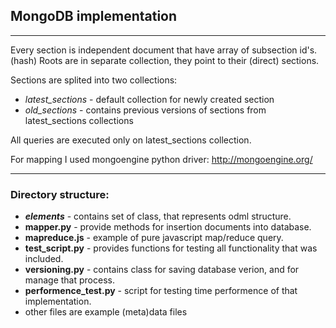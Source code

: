 ## MongoDB implementation
---

Every section is independent document that have array of subsection id's. (hash)
Roots are in separate collection, they point to their (direct) sections.

Sections are splited into two collections:
* *latest_sections* - default collection for newly created section
* *old_sections* - contains previous versions of sections from latest_sections collections

All queries are executed only on latest_sections collection.

For mapping I used mongoengine python driver: http://mongoengine.org/

---

### Directory structure:

* ***elements*** - contains set of class, that represents odml structure.
* **mapper.py** - provide methods for insertion documents into database.
* **mapreduce.js** - example of pure javascript map/reduce query.
* **test_script.py** - provides functions for testing all functionality that was included.
* **versioning.py** - contains class for saving database verion, and for manage that process.
* **performence_test.py** - script for testing time performence of that implementation.
* other files are example (meta)data files